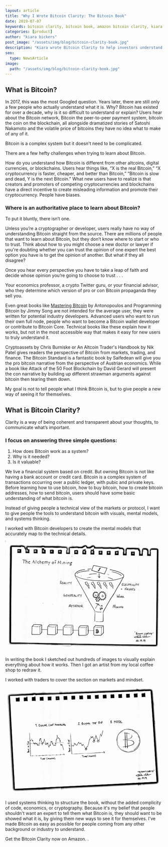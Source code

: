 ```yaml
---
layout: article
title: "Why I Wrote Bitcoin Clarity: The Bitcoin Book"
date: 2019-07-07
keywords: bitcoin clarity, bitcoin book, amazon bitcoin clarity, kiara bickers, kiara bickers bitcoin clarity, kiara bitcoin, clarity book, my clarity book, best bitcoin books, bitcoin info, bitcoin learning resources
categories: [product]
author: "kiara bickers"
post_image: "/assets/img/blog/bitcoin-clarity-book.jpg"
description: "Kiara wrote Bitcoin Clarity to help investors understand this new and evolving cryptocurrency industry."
seo:
  type: NewsArticle
image:
  path: "/assets/img/blog/bitcoin-clarity-book.jpg"
---
```


## What is Bitcoin?

<script type="text/javascript" src="https://ssl.gstatic.com/trends_nrtr/2213_RC01/embed_loader.js"></script> <script type="text/javascript"> trends.embed.renderExploreWidget("TIMESERIES", {"comparisonItem":[{"keyword":"What is bitcoin","geo":"US","time":"today 5-y"}],"category":0,"property":""}, {"exploreQuery":"date=today%205-y&geo=US&q=What%20is%20bitcoin","guestPath":"https://trends.google.com:443/trends/embed/"}); </script>

In 2017, this was the most Googled question. Years later, there are still only a few people who actually understand what it is. Why? Bitcoin has existed for over a decade, why is it so difficult to understand or explain? Users hear about the Bitcoin network, Bitcoin the peer-to-peer payment system, bitcoin the coin on the blockchain, all alongside dramatized stories of Satoshi Nakamoto and the volatile price of bitcoins they have no idea what to make of any of it.

Bitcoin is a complex system but it doesn't need to be complicated.

There are a few hefty challenges when trying to learn about Bitcoin.

How do you understand how Bitcoin is different from other altcoins,  digital currencies, or blockchains. Users hear things like, “X is the real Bitcoin,” “X cryptocurrency is faster, cheaper, and better than Bitcoin,” “Bitcoin is slow and dead, Y is the next Bitcoin." What new users have to realize is that creators and promoters of competing cryptocurrencies and blockchains have a direct incentive to create misleading information and promote their cryptocurrency. People have biases.

### Where is an authoritative place to learn about Bitcoin?

To put it bluntly, there isn’t one.

Unless you’re a cryptographer or developer, users really have no way of understanding Bitcoin straight from the source. There are millions of people that want to learn about Bitcoin, but they don’t know where to start or who to trust. Think about how to you might choose a new doctor or lawyer if  you're doubting whether you can trust the opinion of one expert the best option you have is to get the opinion of another. But what if they all disagree?

Once you hear every perspective you have to take a leap of faith and decide whose opinion you’re going to choose to trust . . .

Your economics professor, a crypto Twitter guru, or your financial advisor, who they determine which version of pro or con Bitcoin propaganda they sell you.

Even great books like <a href="url">Mastering Bitcoin</a> by Antonopoulos and Programming Bitcoin by Jimmy Song are not intended for the average user, they were written for potential industry developers. Advanced users who want to run their own full node, people who want to become a Bitcoin wallet developer or contribute to Bitcoin Core. Technical books like these explain how it works, but not in the most accessible way that makes it easy for new users to truly understand it.

Cryptoassets by Chris Burniske or An Altcoin Trader's Handbook by Nik Patel gives readers the perspective of Bitcoin from markets, trading, and finance. The Bitcoin Standard is a fantastic book by Saifedean will give you the pro bitcoin narrative from the perspective of Austrian economics. While a book like Attack of the 50 Foot Blockchain by David Gerard will present the con narrative by building up different strawman arguments against bitcoin then tearing them down.

My goal is not to tell people what I think Bitcoin is, but to give people a new way of seeing it for themselves.

## What is Bitcoin Clarity?

Clarity is a way of being coherent and transparent about your thoughts, to communicate what’s important.

### I focus on answering three simple questions:

1. How does Bitcoin work as a system?
2. Why is it needed?
3. Is it valuable?

We live a financial system based on credit. But owning Bitcoin is not like having a bank account or credit card. Bitcoin is a complex system of transactions occurring over a public ledger, with pubic and private keys. Before learning how to use bitcoin, how to buy bitcoin, how to create bitcoin addresses, how to send bitcoin,  users should have some basic understanding of what bitcoin is.

Instead of giving people a technical view of the markets or protocol, I want to give people the tools to understand bitcoin with visuals, mental models, and systems thinking.

I worked with Bitcoin developers to create the mental models that accurately map to the technical details.

<img class="main-responsive center" alt="bitcoin clarity original drawing mining" src="/assets/img/blog/bitcoin-clarity-mining-02.jpg"/>

In writing the book I sketched out hundreds of images to visually explain everything about how it works. Then I got an artist from my local coffee shop to redraw it.

I worked with traders to cover the section on markets and mindset.

<img class="main-responsive center" alt="bitcoin clarity original drawing markets" src="/assets/img/blog/bitcoin-clarity-markets-03.jpg"/>

I used systems thinking to structure the book, without the added complicity of code, economics, or cryptography. Because it's my belief that people shouldn't want an expert to tell them what Bitcoin is, they should want to be showed what it is, by giving them new ways to see it for themselves. I’ve made Bitcoin as easy as possible for people coming from any other background or industry to understand.

Get the Bitcoin Clarity now on Amazon.
.
